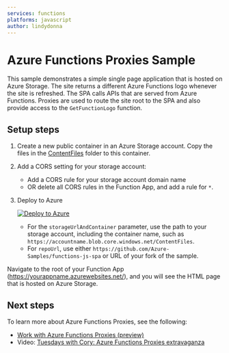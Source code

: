 ```yaml
---
services: functions
platforms: javascript
author: lindydonna
---
```


# Azure Functions Proxies Sample

This sample demonstrates a simple single page application that is hosted on Azure Storage. The site returns a different Azure Functions logo whenever the site is refreshed. The SPA calls APIs that are served from Azure Functions. Proxies are used to route the site root to the SPA and also provide access to the `GetFunctionLogo` function.

## Setup steps 

1. Create a new public container in an Azure Storage account. Copy the files in the [ContentFiles](ContentFiles) folder to this container. 

1. Add a CORS setting for your storage account:
    - Add a CORS rule for your storage account domain name
    - OR delete all CORS rules in the Function App, and add a rule for `*`. 

1. Deploy to Azure

    [![Deploy to Azure](http://azuredeploy.net/deploybutton.svg)](https://portal.azure.com/#create/Microsoft.Template/uri/https%3A%2F%2Fraw.githubusercontent.com%2Fcodingwithsasquatch%2Ffunctions-js-spa%2Fmaster%2FAzureDeploy%2Fazuredeploy.json)

   - For the `storageUrlAndContainer` parameter, use the path to your storage account, including the container name, such as `https://accountname.blob.core.windows.net/ContentFiles`.
   - For `repoUrl`, use either `https://github.com/Azure-Samples/functions-js-spa` or URL of your fork of the sample.

Navigate to the root of your Function App (https://yourappname.azurewebsites.net/), and you will see the HTML page that is hosted on Azure Storage.

## Next steps

To learn more about Azure Functions Proxies, see the following:

- [Work with Azure Functions Proxies \(preview\)](https://docs.microsoft.com/en-us/azure/azure-functions/functions-proxies)
- Video: [Tuesdays with Cory: Azure Functions Proxies extravaganza](https://channel9.msdn.com/Shows/Tuesdays-With-Corey/Tuesdays-with-Cory-Azure-Functions-Proxies-extravaganza)